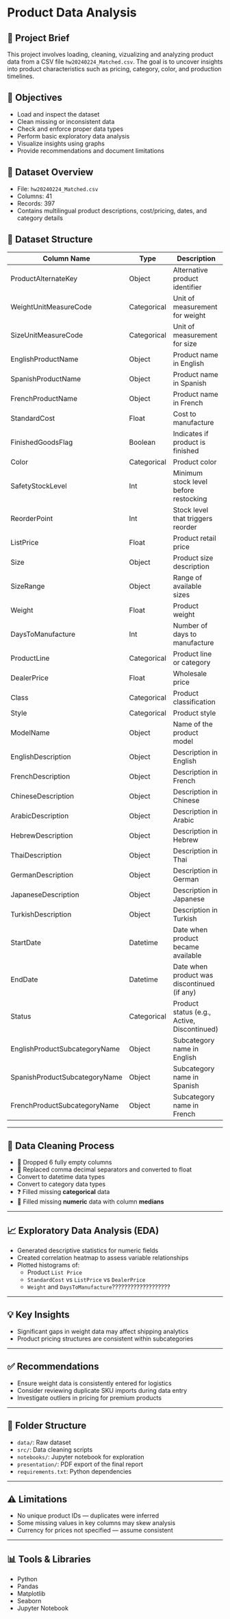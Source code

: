 # Product Data Analysis

## 📌 Project Brief

This project involves loading, cleaning, vizualizing and analyzing product data from a CSV file `hw20240224_Matched.csv`. The goal is to uncover insights into product characteristics such as pricing, category, color, and production timelines.

## 🎯 Objectives

- Load and inspect the dataset
- Clean missing or inconsistent data
- Check and enforce proper data types
- Perform basic exploratory data analysis
- Visualize insights using graphs
- Provide recommendations and document limitations

## 📁 Dataset Overview

- File: `hw20240224_Matched.csv`
- Columns: 41
- Records: 397
- Contains multilingual product descriptions, cost/pricing, dates, and category details

## 🧱 Dataset Structure

| Column Name                   | Type        | Description                                 |
| ----------------------------- | ----------- | ------------------------------------------- |
| ProductAlternateKey           | Object      | Alternative product identifier              |
| WeightUnitMeasureCode         | Categorical | Unit of measurement for weight              |
| SizeUnitMeasureCode           | Categorical | Unit of measurement for size                |
| EnglishProductName            | Object      | Product name in English                     |
| SpanishProductName            | Object      | Product name in Spanish                     |
| FrenchProductName             | Object      | Product name in French                      |
| StandardCost                  | Float       | Cost to manufacture                         |
| FinishedGoodsFlag             | Boolean     | Indicates if product is finished            |
| Color                         | Categorical | Product color                               |
| SafetyStockLevel              | Int         | Minimum stock level before restocking       |
| ReorderPoint                  | Int         | Stock level that triggers reorder           |
| ListPrice                     | Float       | Product retail price                        |
| Size                          | Object      | Product size description                    |
| SizeRange                     | Object      | Range of available sizes                    |
| Weight                        | Float       | Product weight                              |
| DaysToManufacture             | Int         | Number of days to manufacture               |
| ProductLine                   | Categorical | Product line or category                    |
| DealerPrice                   | Float       | Wholesale price                             |
| Class                         | Categorical | Product classification                      |
| Style                         | Categorical | Product style                               |
| ModelName                     | Object      | Name of the product model                   |
| EnglishDescription            | Object      | Description in English                      |
| FrenchDescription             | Object      | Description in French                       |
| ChineseDescription            | Object      | Description in Chinese                      |
| ArabicDescription             | Object      | Description in Arabic                       |
| HebrewDescription             | Object      | Description in Hebrew                       |
| ThaiDescription               | Object      | Description in Thai                         |
| GermanDescription             | Object      | Description in German                       |
| JapaneseDescription           | Object      | Description in Japanese                     |
| TurkishDescription            | Object      | Description in Turkish                      |
| StartDate                     | Datetime    | Date when product became available          |
| EndDate                       | Datetime    | Date when product was discontinued (if any) |
| Status                        | Categorical | Product status (e.g., Active, Discontinued) |
| EnglishProductSubcategoryName | Object      | Subcategory name in English                 |
| SpanishProductSubcategoryName | Object      | Subcategory name in Spanish                 |
| FrenchProductSubcategoryName  | Object      | Subcategory name in French                  |

---

## 🧼 Data Cleaning Process

- 🧹 Dropped 6 fully empty columns
- 🔄 Replaced comma decimal separators and converted to float
-  Convert to datetime data types
-  Convert to category data types
- ❓ Filled missing **categorical** data 
- 🧮 Filled missing **numeric** data with column **medians**

---

## 📈 Exploratory Data Analysis (EDA)
- Generated descriptive statistics for numeric fields
- Created correlation heatmap to assess variable relationships
- Plotted histograms of:
  - Product `List Price`
  - `StandardCost` vs `ListPrice` vs `DealerPrice`
  - `Weight` and `DaysToManufacture`???????????????????

---

## 💡 Key Insights

- Significant gaps in weight data may affect shipping analytics
- Product pricing structures are consistent within subcategories

---

## ✅ Recommendations

- Ensure weight data is consistently entered for logistics
- Consider reviewing duplicate SKU imports during data entry
- Investigate outliers in pricing for premium products

---
 
## 📂 Folder Structure

- `data/`: Raw dataset
- `src/`: Data cleaning scripts
- `notebooks/`: Jupyter notebook for exploration
- `presentation/`: PDF export of the final report
- `requirements.txt`: Python dependencies

---

## ⚠️ Limitations

- No unique product IDs — duplicates were inferred
- Some missing values in key columns may skew analysis
- Currency for prices not specified — assume consistent

---

## 📊 Tools & Libraries

- Python
- Pandas
- Matplotlib
- Seaborn
- Jupyter Notebook
